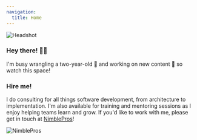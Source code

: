 ```yaml
---
navigation:
  title: Home
---
```


![Headshot](/headshot.png)

### Hey there! 🙋‍♂️

I'm busy wrangling a two-year-old 🍼 and working on new content 📝 so watch this space!

### Hire me!

I do consulting for all things software development, from architecture to implementation. I'm also available for training and mentoring sessions as I enjoy helping teams learn and grow. If you'd like to work with me, please get in touch at [NimblePros](https://nimblepros.com/)!

![NimblePros](https://blog.nimblepros.com/static/NimblePros2Logo-be36e79f605663b8db9242031cbb2f44.jpg)